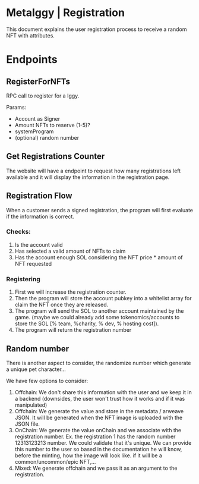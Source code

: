 # MetaIggy | Registration

This document explains the user registration process to receive a random NFT with attributes. 

# Endpoints

## RegisterForNFTs
RPC call to register for a Iggy.

Params:
* Account as Signer
* Amount NFTs to reserve (1-5)?
* systemProgram
* (optional) random number

## Get Registrations Counter
The website will have a endpoint to request how many registrations left available and it will display the information in the registration page. 

## Registration Flow
When a customer sends a signed registration, the program will first evaluate if the information is correct.

### Checks:
1) Is the account valid
2) Has selected a valid amount of NFTs to claim
3) Has the account enough SOL considering the NFT price * amount of NFT requested

### Registering
1) First we will increase the registration counter.
2) Then the program will store the account pubkey into a whitelist array for claim the NFT once they are released.
3) The program will send the SOL to another account maintained by the game. (maybe we could already add some tokenomics/accounts to store the SOL [% team, %charity, % dev, % hosting cost]).
4) The program will return the registration number

## Random number
There is another aspect to consider, the randomize number which generate a unique pet character...

We have few options to consider:

1) Offchain: We don't share this information with the user and we keep it in a backend (downsides, the user won't trust how it works and if it was manipulated)
2) Offchain: We generate the value and store in the metadata / arweave JSON. It will be generated when the NFT image is uploaded with the JSON file.
3) OnChain: We generate the value onChain and we associate with the registration number. Ex. the registration 1 has the random number 12313123213 number. We could validate that it's unique. We can provide this number to the user so based in the documentation he will know, before the minting, how the image will look like. if it will be a common/uncommon/epic NFT,...
4) Mixed: We generate offchain and we pass it as an argument to the registration.

